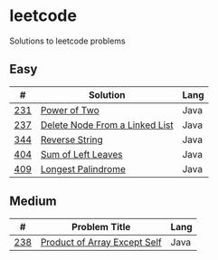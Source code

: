 # leetcode
Solutions to leetcode problems

## Easy
| #    | Solution       | Lang          |
|---|-------------|------------------|
| [231](https://leetcode.com/problems/power-of-two/)| [Power of Two](https://github.com/lelbarton/leetcode/blob/master/231_power_of_two.java) | Java |
| [237](https://leetcode.com/problems/delete-node-in-a-linked-list/) | [Delete Node From a Linked List](https://github.com/lelbarton/leetcode/blob/master/237_delete_node_in_linked_list.java) | Java |
| [344](https://leetcode.com/problems/reverse-string/) | [Reverse String](https://github.com/lelbarton/leetcode/blob/master/344_reverse_string.java) | Java |
| [404](https://leetcode.com/problems/sum-of-left-leaves/) | [Sum of Left Leaves](https://github.com/lelbarton/leetcode/blob/master/404_sum_of_left_leaves.java) | Java |
| [409](https://leetcode.com/problems/longest-palindrome/) | [Longest Palindrome](https://github.com/lelbarton/leetcode/blob/master/409_longest_palindrome.java) | Java |

## Medium
| #    | Problem Title       | Lang          |
|---|-------------|------------------|
| [238](https://leetcode.com/problems/product-of-array-except-self/) | [Product of Array Except Self](https://github.com/lelbarton/leetcode/blob/master/238_product_of_array_except_self.java) | Java |



